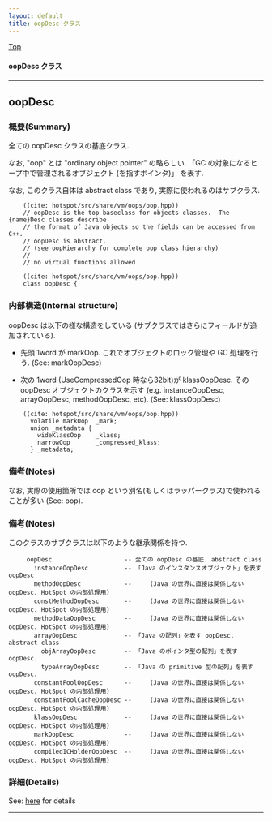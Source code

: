```yaml
---
layout: default
title: oopDesc クラス 
---
```

[Top](../index.html)

#### oopDesc クラス 



---
## <a name="noCg_H-g57" id="noCg_H-g57">oopDesc</a>

### 概要(Summary)
全ての oopDesc クラスの基底クラス.

なお, "oop" とは "ordinary object pointer" の略らしい.
「GC の対象になるヒープ中で管理されるオブジェクト (を指すポインタ)」 を表す.

なお, このクラス自体は abstract class であり, 実際に使われるのはサブクラス.


```
    ((cite: hotspot/src/share/vm/oops/oop.hpp))
    // oopDesc is the top baseclass for objects classes.  The {name}Desc classes describe
    // the format of Java objects so the fields can be accessed from C++.
    // oopDesc is abstract.
    // (see oopHierarchy for complete oop class hierarchy)
    //
    // no virtual functions allowed
```


```
    ((cite: hotspot/src/share/vm/oops/oop.hpp))
    class oopDesc {
```

### 内部構造(Internal structure)
oopDesc は以下の様な構造をしている (サブクラスではさらにフィールドが追加されている).

* 先頭 1word が markOop. これでオブジェクトのロック管理や GC 処理を行う. (See: markOopDesc)

* 次の 1word (UseCompressedOop 時なら32bit)が klassOopDesc.
  その oopDesc オブジェクトのクラスを示す (e.g. instanceOopDesc, arrayOopDesc, methodOopDesc, etc).
  (See: klassOopDesc)


```
    ((cite: hotspot/src/share/vm/oops/oop.hpp))
      volatile markOop  _mark;
      union _metadata {
        wideKlassOop    _klass;
        narrowOop       _compressed_klass;
      } _metadata;
```

### 備考(Notes)
なお, 実際の使用箇所では oop という別名(もしくはラッパークラス)で使われることが多い (See: oop).

### 備考(Notes)
このクラスのサブクラスは以下のような継承関係を持つ.

         oopDesc                    -- 全ての oopDesc の基底. abstract class
           instanceOopDesc          -- 「Java のインスタンスオブジェクト」を表す oopDesc
           methodOopDesc            --     (Java の世界に直接は関係しない oopDesc. HotSpot の内部処理用)
           constMethodOopDesc       --     (Java の世界に直接は関係しない oopDesc. HotSpot の内部処理用)
           methodDataOopDesc        --     (Java の世界に直接は関係しない oopDesc. HotSpot の内部処理用)
           arrayOopDesc             -- 「Java の配列」を表す oopDesc. abstract class
             objArrayOopDesc        -- 「Java のポインタ型の配列」を表す oopDesc. 
             typeArrayOopDesc       -- 「Java の primitive 型の配列」を表す oopDesc. 
           constantPoolOopDesc      --     (Java の世界に直接は関係しない oopDesc. HotSpot の内部処理用)
           constantPoolCacheOopDesc --     (Java の世界に直接は関係しない oopDesc. HotSpot の内部処理用)
           klassOopDesc             --     (Java の世界に直接は関係しない oopDesc. HotSpot の内部処理用)
           markOopDesc              --     (Java の世界に直接は関係しない oopDesc. HotSpot の内部処理用)
           compiledICHolderOopDesc  --     (Java の世界に直接は関係しない oopDesc. HotSpot の内部処理用)



### 詳細(Details)
See: [here](../doxygen/classoopDesc.html) for details

---
